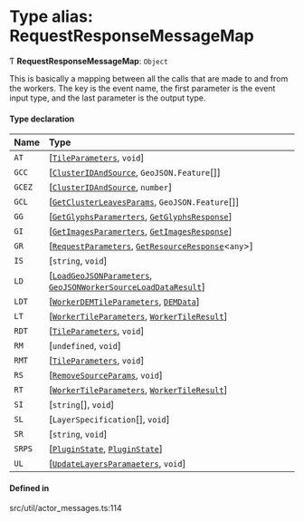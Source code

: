 # Type alias: RequestResponseMessageMap

Ƭ **RequestResponseMessageMap**: `Object`

This is basically a mapping between all the calls that are made to and from the workers.
The key is the event name, the first parameter is the event input type, and the last parameter is the output type.

#### Type declaration

| Name | Type |
| :------ | :------ |
| `AT` | [[`TileParameters`](TileParameters.md), `void`] |
| `GCC` | [[`ClusterIDAndSource`](ClusterIDAndSource.md), `GeoJSON.Feature`[]] |
| `GCEZ` | [[`ClusterIDAndSource`](ClusterIDAndSource.md), `number`] |
| `GCL` | [[`GetClusterLeavesParams`](GetClusterLeavesParams.md), `GeoJSON.Feature`[]] |
| `GG` | [[`GetGlyphsParamerters`](GetGlyphsParamerters.md), [`GetGlyphsResponse`](GetGlyphsResponse.md)] |
| `GI` | [[`GetImagesParamerters`](GetImagesParamerters.md), [`GetImagesResponse`](GetImagesResponse.md)] |
| `GR` | [[`RequestParameters`](RequestParameters.md), [`GetResourceResponse`](GetResourceResponse.md)\<`any`\>] |
| `IS` | [`string`, `void`] |
| `LD` | [[`LoadGeoJSONParameters`](LoadGeoJSONParameters.md), [`GeoJSONWorkerSourceLoadDataResult`](GeoJSONWorkerSourceLoadDataResult.md)] |
| `LDT` | [[`WorkerDEMTileParameters`](WorkerDEMTileParameters.md), [`DEMData`](../classes/DEMData.md)] |
| `LT` | [[`WorkerTileParameters`](WorkerTileParameters.md), [`WorkerTileResult`](WorkerTileResult.md)] |
| `RDT` | [[`TileParameters`](TileParameters.md), `void`] |
| `RM` | [`undefined`, `void`] |
| `RMT` | [[`TileParameters`](TileParameters.md), `void`] |
| `RS` | [[`RemoveSourceParams`](RemoveSourceParams.md), `void`] |
| `RT` | [[`WorkerTileParameters`](WorkerTileParameters.md), [`WorkerTileResult`](WorkerTileResult.md)] |
| `SI` | [`string`[], `void`] |
| `SL` | [`LayerSpecification`[], `void`] |
| `SR` | [`string`, `void`] |
| `SRPS` | [[`PluginState`](PluginState.md), [`PluginState`](PluginState.md)] |
| `UL` | [[`UpdateLayersParamaeters`](UpdateLayersParamaeters.md), `void`] |

#### Defined in

src/util/actor_messages.ts:114
